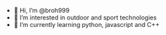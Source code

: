 - 👋 Hi, I’m @broh999
- 👀 I’m interested in outdoor and sport technologies
- 🌱 I’m currently learning python, javascript and C++

<!---
broh999/broh999 is a ✨ special ✨ repository because its `README.md` (this file) appears on your GitHub profile.
You can click the Preview link to take a look at your changes.
--->
